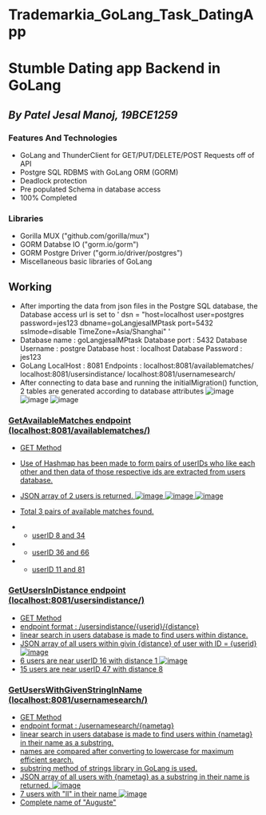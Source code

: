 # Trademarkia_GoLang_Task_DatingApp

# Stumble Dating app Backend in GoLang

## _By Patel Jesal Manoj, 19BCE1259_ 


### Features And Technologies

- GoLang and ThunderClient for GET/PUT/DELETE/POST Requests off of API
- Postgre SQL RDBMS with GoLang ORM (GORM)
- Deadlock protection
- Pre populated Schema in database access
- 100% Completed

### Libraries
- Gorilla MUX ("github.com/gorilla/mux")
- GORM Databse IO ("gorm.io/gorm")
- GORM Postgre Driver ("gorm.io/driver/postgres")
- Miscellaneous basic libraries of GoLang

## Working
- After importing the data from json files in the Postgre SQL database, the Database access url is set to ' dsn = "host=localhost user=postgres password=jes123 dbname=goLangjesalMPtask port=5432 sslmode=disable TimeZone=Asia/Shanghai" '
- Database name : goLangjesalMPtask
	Database port : 5432
	Database Username : postgre
	Database host : localhost
	Database Password : jes123
- GoLang LocalHost : 8081
	Endpoints : 
		localhost:8081/availablematches/
		localhost:8081/usersindistance/
		localhost:8081/usernamesearch/
- After connecting to data base and running the initialMigration() function, 2 tables are generated according to database attributes
![image](https://user-images.githubusercontent.com/84318539/169162056-80007db3-50ba-41b9-933c-ce103375fd68.png)
![image](https://user-images.githubusercontent.com/84318539/169162125-10d841b8-2523-4bb6-b317-45e9899764e5.png)
![image](https://user-images.githubusercontent.com/84318539/169162165-eee5c0aa-328b-4baf-a0a4-104c8a94da7b.png)






### <u> GetAvailableMatches endpoint (localhost:8081/availablematches/)
- GET Method
- Use of Hashmap has been made to form pairs of userIDs who like each other and then data of those respective ids are extracted from users database.
- JSON array of 2 users is returned.
![image](https://user-images.githubusercontent.com/84318539/169162387-d57cff1a-1a83-4499-b926-e98e311c5840.png)
![image](https://user-images.githubusercontent.com/84318539/169162469-b79d5e6b-02a9-4bf8-9dfb-cc61bc8ffc8f.png)
![image](https://user-images.githubusercontent.com/84318539/169162482-239f6644-f89a-40ce-8730-90118832936a.png)
 
- Total 3 pairs of available matches found.
- - userID 8 and 34
- - userID 36 and 66
- - userID 11 and 81
	
	
	
	
	
### <u> GetUsersInDistance endpoint (localhost:8081/usersindistance/)
- GET Method
- endpoint format : /usersindistance/{userid}/{distance}
- linear search in users database is made to find users within distance.
- JSON array of all users within givin {distance} of user with ID = {userid}
![image](https://user-images.githubusercontent.com/84318539/169162807-812f00fb-87f4-4bc7-8d19-c7c88781ee82.png)
- 6 users are near userID 16 with distance 1
![image](https://user-images.githubusercontent.com/84318539/169162957-e29d63b0-a6c3-4759-a7bb-98749d8c32bd.png)
- 15 users are near userID 47 with distance 8
	
	
	
	
	

### <u> GetUsersWithGivenStringInName (localhost:8081/usernamesearch/)
- GET Method
- endpoint format : /usernamesearch/{nametag}
- linear search in users database is made to find users within {nametag} in their name as a substring.
- names are compared after converting to lowercase for maximum efficient search.
- substring method of strings library in GoLang is used.
- JSON array of all users with {nametag} as a substring in their name is returned.
![image](https://user-images.githubusercontent.com/84318539/169163116-f5951f79-a1ee-4678-8d51-d40e207739f0.png)
- 7 users with "ll" in their name
![image](https://user-images.githubusercontent.com/84318539/169163188-c5139e1a-e77e-445a-9612-c8cdcbd5827e.png)
- Complete name of "Auguste"


